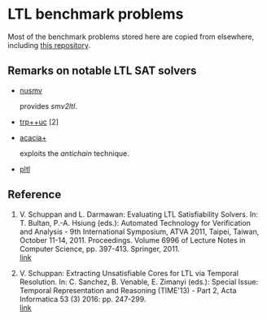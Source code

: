 # LTL benchmark problems

Most of the benchmark problems stored here are copied from elsewhere,
including
[this repository](http://www.schuppan.de/viktor/atva11/index.html).


## Remarks on notable LTL SAT solvers

- [nusmv](http://nusmv.fbk.eu/)

  provides _smv2ltl_.

- [trp++uc](http://www.schuppan.de/viktor/trp++uc/) [2]

- [acacia+](http://lit2.ulb.ac.be/acaciaplus/)

  exploits the _antichain_ technique.

- [pltl](http://users.cecs.anu.edu.au/~rpg/PLTLProvers/)


## Reference

1. V. Schuppan and L. Darmawan:
  Evaluating LTL Satisfiability Solvers.
  In: T. Bultan, P.-A. Hsiung (eds.): Automated Technology for Verification and Analysis - 9th International Symposium, ATVA 2011,
  Taipei, Taiwan, October 11-14, 2011.
  Proceedings. Volume 6996 of Lecture Notes in Computer Science, pp. 397-413.
  Springer, 2011.  
  [link](http://www.schuppan.de/viktor/atva11/index.html)

1. V. Schuppan:
  Extracting Unsatisfiable Cores for LTL via Temporal Resolution.
  In: C. Sanchez, B. Venable, E. Zimanyi (eds.): Special Issue: Temporal Representation and Reasoning (TIME'13) - Part 2,
  Acta Informatica 53 (3) 2016: pp. 247-299.  
  [link](http://www.schuppan.de/viktor/actainformatica15/index.html)

